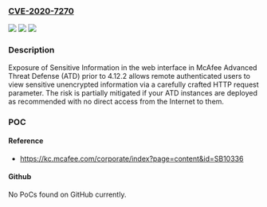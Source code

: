### [CVE-2020-7270](https://cve.mitre.org/cgi-bin/cvename.cgi?name=CVE-2020-7270)
![](https://img.shields.io/static/v1?label=Product&message=McAfee%20Advanced%20Threat%20Defense%20(ATD)&color=blue)
![](https://img.shields.io/static/v1?label=Version&message=%3C%204.12.2%20&color=brighgreen)
![](https://img.shields.io/static/v1?label=Vulnerability&message=CWE-200%3A%20Exposure%20of%20Sensitive%20Information%20to%20an%20Unauthorized%20Actor%20&color=brighgreen)

### Description

Exposure of Sensitive Information in the web interface in McAfee Advanced Threat Defense (ATD) prior to 4.12.2 allows remote authenticated users to view sensitive unencrypted information via a carefully crafted HTTP request parameter. The risk is partially mitigated if your ATD instances are deployed as recommended with no direct access from the Internet to them.

### POC

#### Reference
- https://kc.mcafee.com/corporate/index?page=content&id=SB10336

#### Github
No PoCs found on GitHub currently.

